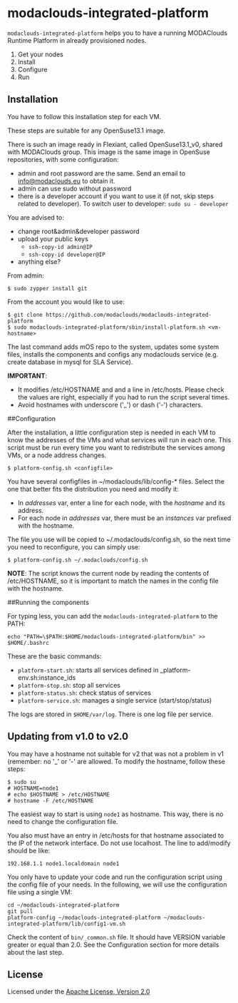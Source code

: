 # modaclouds-integrated-platform

`modaclouds-integrated-platform` helps you to have a running MODAClouds Runtime Platform in already 
provisioned nodes.

1. Get your nodes
2. Install
3. Configure
4. Run


## Installation

You have to follow this installation step for each VM.

These steps are suitable for any OpenSuse13.1 image.

There is such an image ready in Flexiant, called OpenSuse13.1_v0, shared with MODAClouds group. This image is the same image in OpenSuse repositories, with some configuration:

* admin and root password are the same. Send an email to info@modaclouds.eu to obtain it.
* admin can use sudo without password
* there is a developer account if you want to use it (if not, skip steps related to developer). To switch user to developer: `sudo su - developer`

You are advised to:

* change root&admin&developer password
* upload your public keys
  * `ssh-copy-id admin@IP`
  * `ssh-copy-id developer@IP`
* anything else?

From admin:

    $ sudo zypper install git
    
From the account you would like to use:

    $ git clone https://github.com/modaclouds/modaclouds-integrated-platform
    $ sudo modaclouds-integrated-platform/sbin/install-platform.sh <vm-hostname>

The last command adds mOS repo to the system, updates some system files, installs the components and configs any modaclouds service (e.g. create database in mysql for SLA Service). 

**IMPORTANT**:

* It modifies /etc/HOSTNAME and and a line in /etc/hosts. Please check the values are right, especially if
  you had to run the script several times.
* Avoid hostnames with underscore ('\_') or dash ('-') characters.


##Configuration

After the installation, a little configuration step is needed in each VM to know the addresses 
of the VMs and what services will run in each one. This script must be run every time you want to 
redistribute the services among VMs, or a node address changes.

    $ platform-config.sh <configfile>

You have several configfiles in ~/modaclouds/lib/config-\* files. Select the one that better fits the 
distribution you need and modify it:
* In _addresses_ var, enter a line for each node, with the *hostname* and its address.
* For each node in _addresses_ var, there must be an _instances_ var prefixed with the hostname.

The file you use will be copied to ~/.modaclouds/config.sh,
so the next time you need to reconfigure, you can simply use:

    $ platform-config.sh ~/.modaclouds/config.sh

**NOTE**: The script knows the current node by reading the contents of /etc/HOSTNAME, so it is important
to match the names in the config file with the hostname.


##Running the components

For typing less, you can add the `modaclouds-integrated-platform` to the PATH:

    echo "PATH=\$PATH:$HOME/modaclouds-integrated-platform/bin" >> $HOME/.bashrc

These are the basic commands:

* `platform-start.sh`: starts all services defined in \_platform-env.sh:instance\_ids
* `platform-stop.sh`: stop all services 
* `platform-status.sh`: check status of services
* `platform-service.sh`: manages a single service (start/stop/status)

The logs are stored in `$HOME/var/log`. There is one log file per service.

## Updating from v1.0 to v2.0

You may have a hostname not suitable for v2 that was not a problem in v1 (remember: no '\_' or '-' are allowed. To modify the hostname, follow these steps:

    $ sudo su
    # HOSTNAME=node1
    # echo $HOSTNAME > /etc/HOSTNAME
    # hostname -F /etc/HOSTNAME

The easiest way to start is using `node1` as hostname. This way, there is no need to change the configuration file.

You also must have an entry in /etc/hosts for that hostname associated to the IP of the network interface. Do not use localhost. The line to add/modify should be like:

    192.168.1.1 node1.localdomain node1

You only have to update your code and run the configuration script using the config file of your needs. In the following, we will use the configuration file using a single VM:

    cd ~/modaclouds-integrated-platform
    git pull
    platform-config ~/modaclouds-integrated-platform ~/modaclouds-integrated-platform/lib/config1-vm.sh

Check the content of `bin/_common.sh` file. It should have VERSION variable greater or equal than 2.0. See the Configuration section for more details about the last step.

## License ##

Licensed under the [Apache License, Version 2.0][1]

[1]: http://www.apache.org/licenses/LICENSE-2.0
